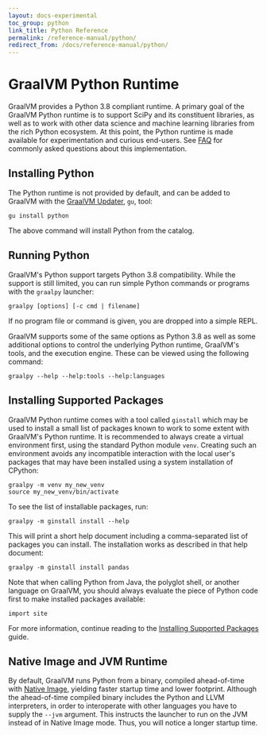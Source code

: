 ```yaml
---
layout: docs-experimental
toc_group: python
link_title: Python Reference
permalink: /reference-manual/python/
redirect_from: /docs/reference-manual/python/
---
```


# GraalVM Python Runtime

GraalVM provides a Python 3.8 compliant runtime.
A primary goal of the GraalVM Python runtime is to support SciPy and its constituent libraries, as well as to work with other data science and machine learning libraries from the rich Python ecosystem.
At this point, the Python runtime is made available for experimentation and curious end-users.
See [FAQ](FAQ.md) for commonly asked questions about this implementation.

## Installing Python

The Python runtime is not provided by default, and can be added to GraalVM with the [GraalVM Updater](https://github.com/oracle/graal/blob/master/docs/reference-manual/graalvm-updater.md), `gu`, tool:
```shell
gu install python
```

The above command will install Python from the catalog.

## Running Python

GraalVM's Python support targets Python 3.8 compatibility.
While the support is still limited, you can run simple Python commands or programs with the `graalpy` launcher:
```shell
graalpy [options] [-c cmd | filename]
```

If no program file or command is given, you are dropped into a simple REPL.

GraalVM supports some of the same options as Python 3.8 as well as some additional options to control the underlying Python runtime, GraalVM's tools, and the execution engine.
These can be viewed using the following command:
```shell
graalpy --help --help:tools --help:languages
```

## Installing Supported Packages

GraalVM Python runtime comes with a tool called `ginstall` which may be used to install a small list of packages known to work to some extent with GraalVM's Python runtime.
It is recommended to always create a virtual environment first, using the standard Python module `venv`.
Creating such an environment avoids any incompatible interaction with the local user's packages that may have been
installed using a system installation of CPython:
```shell
graalpy -m venv my_new_venv
source my_new_venv/bin/activate
```

To see the list of installable packages, run:
```shell
graalpy -m ginstall install --help
```

This will print a short help document including a comma-separated list of packages you
can install. The installation works as described in that help document:
```shell
graalpy -m ginstall install pandas
```

Note that when calling Python from Java, the polyglot shell, or another language on GraalVM, you should always evaluate the piece of Python code first to make installed packages available:
```shell
import site
```

For more information, continue reading to the [Installing Supported Packages](Packages.md) guide.

## Native Image and JVM Runtime

By default, GraalVM runs Python from a binary, compiled ahead-of-time with [Native Image](https://github.com/oracle/graal/blob/master/docs/reference-manual/native-image/README.md), yielding faster startup time and lower footprint.
Although the ahead-of-time compiled binary includes the Python and LLVM interpreters, in order to interoperate with
other languages you have to supply the `--jvm` argument.
This instructs the launcher to run on the JVM instead of in Native Image mode.
Thus, you will notice a longer startup time.
